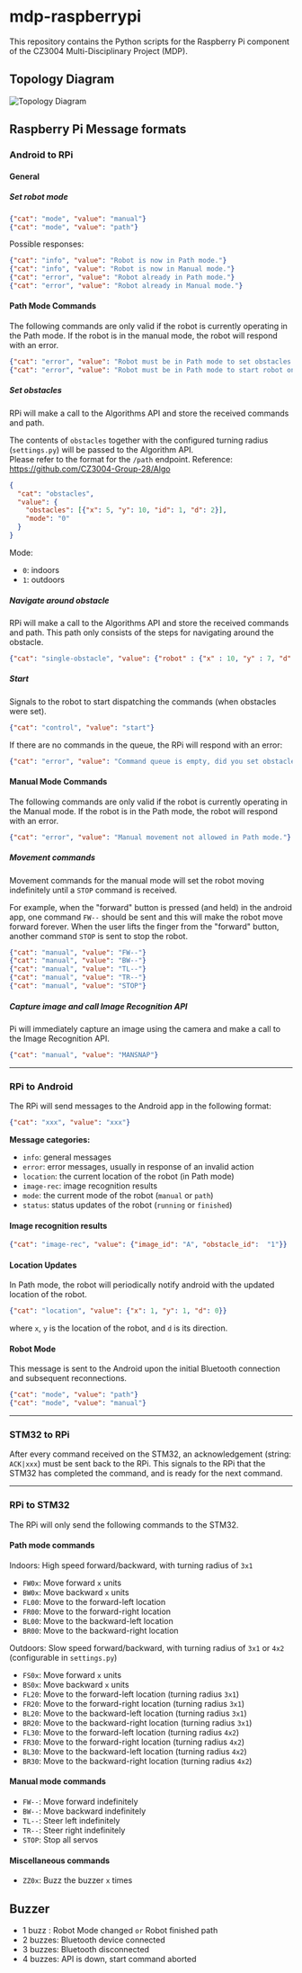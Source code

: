# mdp-raspberrypi
This repository contains the Python scripts for the Raspberry Pi component of the CZ3004 Multi-Disciplinary Project (MDP).

## Topology Diagram
![Topology Diagram](topology.jpg)

## Raspberry Pi Message formats

### Android to RPi

#### General

##### Set robot mode
```json
{"cat": "mode", "value": "manual"}
{"cat": "mode", "value": "path"}
```

Possible responses:
```json
{"cat": "info", "value": "Robot is now in Path mode."}
{"cat": "info", "value": "Robot is now in Manual mode."}
{"cat": "error", "value": "Robot already in Path mode."}
{"cat": "error", "value": "Robot already in Manual mode."}
```

#### Path Mode Commands
The following commands are only valid if the robot is currently operating in the Path mode. If the robot is in the manual mode, the robot will respond with an error.

```json
{"cat": "error", "value": "Robot must be in Path mode to set obstacles."}
{"cat": "error", "value": "Robot must be in Path mode to start robot on path."}
```

##### Set obstacles
RPi will make a call to the Algorithms API and store the received commands and path.

The contents of `obstacles` together with the configured turning radius (`settings.py`) will be passed to the Algorithm API.<br/>
Please refer to the format for the `/path` endpoint.
Reference: https://github.com/CZ3004-Group-28/Algo

```json
{
  "cat": "obstacles",
  "value": {
    "obstacles": [{"x": 5, "y": 10, "id": 1, "d": 2}],
    "mode": "0"
  }
}
```
Mode:
- `0`: indoors
- `1`: outdoors

##### Navigate around obstacle
RPi will make a call to the Algorithms API and store the received commands and path.
This path only consists of the steps for navigating around the obstacle.
```json
{"cat": "single-obstacle", "value": {"robot" : {"x" : 10, "y" : 7, "d" : 0},"obstacle" : {"x" : 10, "y" : 10}}}
```

##### Start
Signals to the robot to start dispatching the commands (when obstacles were set).
```json
{"cat": "control", "value": "start"}
```

If there are no commands in the queue, the RPi will respond with an error:
```json
{"cat": "error", "value": "Command queue is empty, did you set obstacles?"}
```

#### Manual Mode Commands
The following commands are only valid if the robot is currently operating in the Manual mode. If the robot is in the Path mode, the robot will respond with an error.

```json
{"cat": "error", "value": "Manual movement not allowed in Path mode."}
```

##### Movement commands
Movement commands for the manual mode will set the robot moving indefinitely until a `STOP` command is received.

For example, when the "forward" button is pressed (and held) in the android app, one command `FW--` should be sent and this will make the robot move forward forever. When the user lifts the finger from the "forward" button, another command `STOP` is sent to stop the robot.

```json
{"cat": "manual", "value": "FW--"}
{"cat": "manual", "value": "BW--"}
{"cat": "manual", "value": "TL--"}
{"cat": "manual", "value": "TR--"}
{"cat": "manual", "value": "STOP"}
```

##### Capture image and call Image Recognition API
Pi will immediately capture an image using the camera and make a call to the Image Recognition API.
```json
{"cat": "manual", "value": "MANSNAP"}
```

---

### RPi to Android
The RPi will send messages to the Android app in the following format:
```json
{"cat": "xxx", "value": "xxx"}
```

**Message categories:**
- `info`: general messages
- `error`: error messages, usually in response of an invalid action
- `location`: the current location of the robot (in Path mode)
- `image-rec`: image recognition results
- `mode`: the current mode of the robot (`manual` or `path`)
- `status`: status updates of the robot (`running` or `finished`)

#### Image recognition results
```json
{"cat": "image-rec", "value": {"image_id": "A", "obstacle_id":  "1"}}
```

#### Location Updates
In Path mode, the robot will periodically notify android with the updated location of the robot.

```json
{"cat": "location", "value": {"x": 1, "y": 1, "d": 0}}
```
where `x`, `y` is the location of the robot, and `d` is its direction.

#### Robot Mode
This message is sent to the Android upon the initial Bluetooth connection and subsequent reconnections.
```json
{"cat": "mode", "value": "path"}
{"cat": "mode", "value": "manual"}
```

---

### STM32 to RPi
After every command received on the STM32, an acknowledgement (string: `ACK|xxx`) must be sent back to the RPi.
This signals to the RPi that the STM32 has completed the command, and is ready for the next command.

---

### RPi to STM32
The RPi will only send the following commands to the STM32.

#### Path mode commands
Indoors: High speed forward/backward, with turning radius of `3x1`
- `FW0x`: Move forward `x` units
- `BW0x`: Move backward `x` units
- `FL00`: Move to the forward-left location
- `FR00`: Move to the forward-right location
- `BL00`: Move to the backward-left location
- `BR00`: Move to the backward-right location

Outdoors: Slow speed forward/backward, with turning radius of `3x1` or `4x2` (configurable in `settings.py`)
- `FS0x`: Move forward `x` units
- `BS0x`: Move backward `x` units
- `FL20`: Move to the forward-left location (turning radius `3x1`)
- `FR20`: Move to the forward-right location (turning radius `3x1`)
- `BL20`: Move to the backward-left location (turning radius `3x1`)
- `BR20`: Move to the backward-right location (turning radius `3x1`)
- `FL30`: Move to the forward-left location (turning radius `4x2`)
- `FR30`: Move to the forward-right location (turning radius `4x2`)
- `BL30`: Move to the backward-left location (turning radius `4x2`)
- `BR30`: Move to the backward-right location (turning radius `4x2`)

#### Manual mode commands
- `FW--`: Move forward indefinitely
- `BW--`: Move backward indefinitely
- `TL--`: Steer left indefinitely
- `TR--`: Steer right indefinitely
- `STOP`: Stop all servos

#### Miscellaneous commands
- `ZZ0x`: Buzz the buzzer `x` times

## Buzzer
- 1 buzz  : Robot Mode changed `or` Robot finished path
- 2 buzzes: Bluetooth device connected
- 3 buzzes: Bluetooth disconnected
- 4 buzzes: API is down, start command aborted

